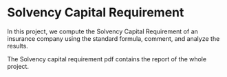 # Solvency Capital Requirement

In this project, we compute the Solvency Capital Requirement of an insurance company using the standard formula, comment, and analyze the results.

The Solvency capital requirement pdf contains the report of the whole project.
